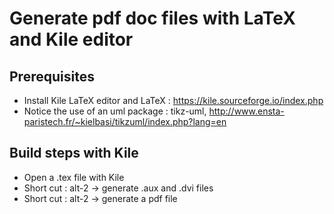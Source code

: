 # Generate pdf doc files with LaTeX and Kile editor
## Prerequisites
* Install Kile LaTeX editor and LaTeX : https://kile.sourceforge.io/index.php
* Notice the use of an uml package : tikz-uml, http://www.ensta-paristech.fr/~kielbasi/tikzuml/index.php?lang=en

## Build steps with Kile
* Open a .tex file with Kile
* Short cut : alt-2 -> generate .aux and .dvi files
* Short cut : alt-2 -> generate a pdf file
